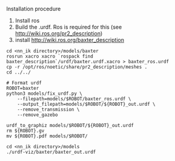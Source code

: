 
Installation procedure
1. Install ros
2. Build the .urdf. Ros is required for this (see http://wiki.ros.org/pr2_description)
3. install http://wiki.ros.org/baxter_description

```
cd <nn_ik directory>/models/baxter
rosrun xacro xacro `rospack find baxter_description`/urdf/baxter.urdf.xacro > baxter_ros.urdf
cp -r /opt/ros/noetic/share/pr2_description/meshes .
cd ../../
```


```
# Format urdf
ROBOT=baxter
python3 models/fix_urdf.py \
    --filepath=models/$ROBOT/baxter_ros.urdf \
    --output_filepath=models/$ROBOT/${ROBOT}_out.urdf \
    --remove_transmission \
    --remove_gazebo

urdf_to_graphiz models/$ROBOT/${ROBOT}_out.urdf
rm ${ROBOT}.gv
mv ${ROBOT}.pdf models/$ROBOT/
```


```
cd <nn_ik directory>/models
./urdf-viz/baxter/baxter_out.urdf
```
